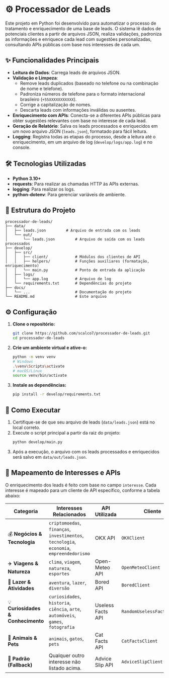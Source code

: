 # ⚙️ Processador de Leads

Este projeto em Python foi desenvolvido para automatizar o processo de tratamento e enriquecimento de uma base de leads. O sistema lê dados de potenciais clientes a partir de arquivos JSON, realiza validações, padroniza as informações e enriquece cada lead com sugestões personalizadas, consultando APIs públicas com base nos interesses de cada um.

## ✨ Funcionalidades Principais

- **Leitura de Dados**: Carrega leads de arquivos JSON.
- **Validação e Limpeza**:
  - Remove leads duplicados (baseado no telefone ou na combinação de nome e telefone).
  - Padroniza números de telefone para o formato internacional brasileiro (`+55XXXXXXXXXXX`).
  - Corrige a capitalização de nomes.
  - Descarta leads com informações inválidas ou ausentes.
- **Enriquecimento com APIs**: Conecta-se a diferentes APIs públicas para obter sugestões relevantes com base no interesse de cada lead.
- **Geração de Relatório**: Salva os leads processados e enriquecidos em um novo arquivo JSON (`leads.json`), formatado para fácil leitura.
- **Logging**: Registra todas as etapas do processo, desde a leitura até o enriquecimento, em um arquivo de log (`develop/logs/app.log`) e no console.

## 🛠️ Tecnologias Utilizadas

- **Python 3.10+**
- **requests**: Para realizar as chamadas HTTP às APIs externas.
- **logging**: Para realizar os logs.
- **python-dotenv**: Para gerenciar variáveis de ambiente.

## 📂 Estrutura do Projeto

```
processador-de-leads/
├── data/
│   ├── leads.json         # Arquivo de entrada com os leads
│   └── out/
│       └── leads.json         # Arquivo de saída com os leads processados
├── develop/
│   ├── src/
│   │   ├── client/            # Módulos dos clientes de API
│   │   ├── helpers/           # Funções auxiliares (formatação, enriquecimento)
│   │   └── main.py            # Ponto de entrada da aplicação
│   ├── logs/
│   │   └── app.log            # Arquivo de log
│   └── requirements.txt       # Dependências do projeto
├── docs/
│   └── ...                    # Documentação do projeto
└── README.md                  # Este arquivo
```

## ⚙️ Configuração

1.  **Clone o repositório:**
    ```bash
    git clone https://github.com/scalco7/processador-de-leads.git
    cd processador-de-leads
    ```

2.  **Crie um ambiente virtual e ative-o:**
    ```bash
    python -m venv venv
    # Windows
    .\venv\Scripts\activate
    # macOS/Linux
    source venv/bin/activate
    ```

3.  **Instale as dependências:**
    ```bash
    pip install -r develop/requirements.txt
    ```

## 🚀 Como Executar

1.  Certifique-se de que seu arquivo de leads (`data/leads.json`) está no local correto.
2.  Execute o script principal a partir da raiz do projeto:
    ```bash
    python develop/main.py
    ```
3.  Após a execução, o arquivo com os leads processados e enriquecidos será salvo em `data/out/leads.json`.

## 🧠 Mapeamento de Interesses e APIs

O enriquecimento dos leads é feito com base no campo `interesse`. Cada interesse é mapeado para um cliente de API específico, conforme a tabela abaixo:

| Categoria | Interesses Relacionados | API Utilizada | Cliente |
|---------------------------------|-----------------------------------------------------------------------------------|--------------------------------|------------------------------|
| 💰 **Negócios & Tecnologia** | `criptomoedas`, `finanças`, `investimentos`, `tecnologia`, `economia`, `empreendedorismo` | OKX API | `OKXClient` |
| ✈️ **Viagens & Natureza** | `clima`, `viagem`, `natureza`, `esportes` | Open-Meteo API | `OpenMeteoClient` |
| 🎉 **Lazer & Atividades** | `aventura`, `lazer`, `diversão` | Bored API | `BoredClient` |
| 💡 **Curiosidades & Conhecimento** | `curiosidades`, `historia`, `ciência`, `arte`, `automóveis`, `games`, `fotografia` | Useless Facts API | `RandomUselessFactsClient` |
| 🐾 **Animais & Pets** | `animais`, `gatos`, `pets` | Cat Facts API | `CatFactsClient` |
| 🧭 **Padrão (Fallback)** | Qualquer outro interesse não listado acima. | Advice Slip API | `AdviceSlipClient` |